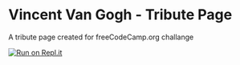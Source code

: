 # Vincent Van Gogh - Tribute Page
A tribute page created for freeCodeCamp.org challange

[![Run on Repl.it](https://repl.it/badge/github/narziz/VincentVanGogh-TributePage)](https://VincentVanGogh-TributePage.narziz.repl.co)
